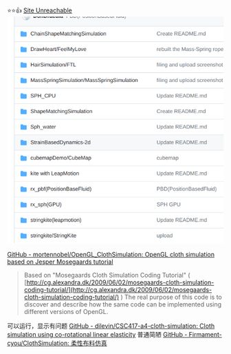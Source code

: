
⭐⭐👍
[Site Unreachable](https://github.com/DonDracula/OpenGL_projects)
![](https://raw.githubusercontent.com/acdefg/cdn/main/obsidian/202402261404361.png)

[GitHub - mortennobel/OpenGL\_ClothSimulation: OpenGL cloth simulation based on Jesper Mosegaards tutorial](https://github.com/mortennobel/OpenGL_ClothSimulation)

>Based on "Mosegaards Cloth Simulation Coding Tutorial" ( [http://cg.alexandra.dk/2009/06/02/mosegaards-cloth-simulation-coding-tutorial/](http://cg.alexandra.dk/2009/06/02/mosegaards-cloth-simulation-coding-tutorial/) )
The real purpose of this code is to discover and describe how the same code can be implemented using different versions of OpenGL.

可以运行，显示有问题
[GitHub - dilevin/CSC417-a4-cloth-simulation: Cloth simulation using co-rotational linear elasticity](https://github.com/dilevin/CSC417-a4-cloth-simulation)
普通简陋
[GitHub - Firmament-cyou/ClothSimulation: 柔性布料仿真](https://github.com/Firmament-cyou/ClothSimulation)